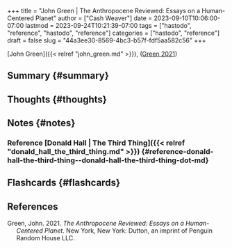 +++
title = "John Green | The Anthropocene Reviewed: Essays on a Human-Centered Planet"
author = ["Cash Weaver"]
date = 2023-09-10T10:06:00-07:00
lastmod = 2023-09-24T10:21:39-07:00
tags = ["hastodo", "reference", "hastodo", "reference"]
categories = ["hastodo", "reference"]
draft = false
slug = "44a3ee30-8569-4bc3-b57f-fdf5aa582c56"
+++

[John Green]({{< relref "john_green.md" >}}), (<a href="#citeproc_bib_item_1">Green 2021</a>)


## Summary {#summary}


## Thoughts {#thoughts}


## Notes {#notes}


### Reference [Donald Hall | The Third Thing]({{< relref "donald_hall_the_third_thing.md" >}}) {#reference-donald-hall-the-third-thing--donald-hall-the-third-thing-dot-md}


## Flashcards {#flashcards}

## References

<style>.csl-entry{text-indent: -1.5em; margin-left: 1.5em;}</style><div class="csl-bib-body">
  <div class="csl-entry"><a id="citeproc_bib_item_1"></a>Green, John. 2021. <i>The Anthropocene Reviewed: Essays on a Human-Centered Planet</i>. New York, New York: Dutton, an imprint of Penguin Random House LLC.</div>
</div>
